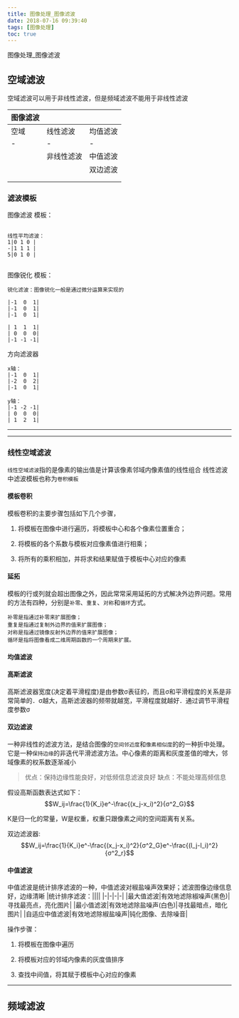 ```yaml
---
title: 图像处理_图像滤波
date: 2018-07-16 09:39:40
tags: [图像处理]
toc: true
---
```



图像处理_图像滤波

<!--more-->

## 空域滤波

空域滤波可以用于非线性滤波，但是频域滤波不能用于非线性滤波


|图像滤波|||
|-|-|-|
|空域|线性滤波|均值滤波|
|-|-|-|
||非线性滤波|中值滤波|
|||双边滤波|
||||
||||

### 滤波模板
图像滤波 模板： 
```

线性平均滤波：
1|0 1 0 |
-|1 1 1 |
5|0 1 0 |


```
图像锐化 模板：
```
锐化滤波：图像锐化一般是通过微分运算来实现的

|-1  0  1|
|-1  0  1|
|-1  0  1|

| 1  1  1|
| 0  0  0|
|-1 -1 -1|

```
方向滤波器
```
x轴：
|-1  0  1|
|-2  0  2|
|-1  0  1|

y轴：
|-1 -2 -1|
| 0  0  0|
| 1  2  1|
```


---




---
### 线性空域滤波
`线性空域滤波`指的是像素的输出值是计算该像素邻域内像素值的线性组合
线性滤波中滤波模板也称为`卷积模板`

#### 模板卷积
模板卷积的主要步骤包括如下几个步骤，

1) 将模板在图像中进行遍历，将模板中心和各个像素位置重合；

2) 将模板的各个系数与模板对应像素值进行相乘；

3) 将所有的乘积相加，并将求和结果赋值于模板中心对应的像素

#### 延拓
模板的行或列就会超出图像之外，因此常常采用延拓的方式解决外边界问题。常用的方法有四种，分别是`补零`、`重复`、`对称`和`循环`方式。
```
补零是指通过补零来扩展图像；
重复是指通过复制外边界的值来扩展图像；
对称是指通过镜像反射外边界的值来扩展图像；
循环是指将图像看成二维周期函数的一个周期来扩展。
```

#### 均值滤波

#### 高斯滤波
高斯滤波器宽度(决定着平滑程度)是由参数σ表征的，而且σ和平滑程度的关系是非常简单的．σ越大，高斯滤波器的频带就越宽，平滑程度就越好．通过调节平滑程度参数σ

#### 双边滤波
一种非线性的滤波方法，是结合图像的`空间邻近度`和`像素相似度`的的一种折中处理。它是一种`保持边缘`的非迭代平滑滤波方法。中心像素的距离和灰度差值的增大，邻域像素的权系数逐渐减小

>优点：保持边缘性能良好，对低频信息滤波良好
缺点：不能处理高频信息

假设高斯函数表达式如下：
$$W_ij=\frac{1}{K_i}e^-\frac{(x_j-x_i)^2}{σ^2_G}$$

K是归一化的常量，W是权重，权重只跟像素之间的空间距离有关系。

双边滤波器:
$$W_ij=\frac{1}{K_i}e^-\frac{(x_j-x_i)^2}{σ^2_G}e^-\frac{(I_j-I_i)^2}{σ^2_r}$$


#### 中值滤波
中值滤波是统计排序滤波的一种，中值滤波对椒盐噪声效果好；滤波图像边缘信息好，边缘清晰
|统计排序滤波：||||
|-|-|-|-|
|最大值滤波|有效地滤除椒噪声(黑色)|寻找最亮点，亮化图片|
|最小值滤波|有效地滤除盐噪声(白色)|寻找最暗点，暗化图片|
|自适应中值滤波|有效地滤除椒盐噪声|钝化图像、去除噪音|

操作步骤：

1) 将模板在图像中遍历

2) 将模板对应的邻域内像素的灰度值排序

3) 查找中间值，将其赋于模板中心对应的像素


---
## 频域滤波